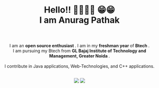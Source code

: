 <html>   
<body>
  <h1> <p align ="center"> Hello!! 👋🏻✌🏻 😁😁<br> I am Anurag Pathak </p> </h1>
  <br>
  <p align = center >
    I am an <b> open source enthusiast </b>. I am in my <b> freshman year </b>  of <b> Btech </b>.<br>
    I am pursuing my Btech from <b> GL Bajaj Institute of Technology and Management, Greater Noida </b>.
    <br>
    <br>
    I contribute in Java applications, Web-Technologies, and C++ applications. 
    <br>
    <br>
  </p>
  <p align = center >
    <img src = "https://github-readme-stats-anurag-pathak.vercel.app/api?username=ANURAG-PATHAK&show_icons=true&hide_border=true" />
    <img src = https://github-readme-stats-anurag-pathak.vercel.app/api/top-langs?username=ANURAG-PATHAK&layout=compact />
  </p>
</body>
</html>
<!--### Hi there 👋

**heyprincesingh/heyprincesingh** is a ✨ _special_ ✨ repository because its `README.md` (this file) appears on your GitHub profile.

Here are some ideas to get you started:

- 🔭 I’m currently working on ...
- 🌱 I’m currently learning ...
- 👯 I’m looking to collaborate on ...
- 🤔 I’m looking for help with ...
- 💬 Ask me about ...
- 📫 How to reach me: ...
- 😄 Pronouns: ...
- ⚡ Fun fact: ...
-->
